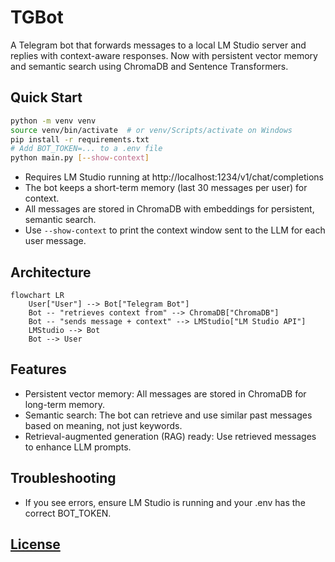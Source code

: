 # TGBot

A Telegram bot that forwards messages to a local LM Studio server and replies with context-aware responses. Now with persistent vector memory and semantic search using ChromaDB and Sentence Transformers.

## Quick Start
```bash
python -m venv venv
source venv/bin/activate  # or venv/Scripts/activate on Windows
pip install -r requirements.txt
# Add BOT_TOKEN=... to a .env file
python main.py [--show-context]
```

- Requires LM Studio running at http://localhost:1234/v1/chat/completions
- The bot keeps a short-term memory (last 30 messages per user) for context.
- All messages are stored in ChromaDB with embeddings for persistent, semantic search.
- Use `--show-context` to print the context window sent to the LLM for each user message.

## Architecture

```mermaid
flowchart LR
    User["User"] --> Bot["Telegram Bot"]
    Bot -- "retrieves context from" --> ChromaDB["ChromaDB"]
    Bot -- "sends message + context" --> LMStudio["LM Studio API"]
    LMStudio --> Bot
    Bot --> User
```

## Features
- Persistent vector memory: All messages are stored in ChromaDB for long-term memory.
- Semantic search: The bot can retrieve and use similar past messages based on meaning, not just keywords.
- Retrieval-augmented generation (RAG) ready: Use retrieved messages to enhance LLM prompts.

## Troubleshooting
- If you see errors, ensure LM Studio is running and your .env has the correct BOT_TOKEN.

## [License](./LICENSE)
